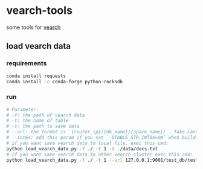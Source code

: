 # vearch-tools
some tools for [vearch](https://github.com/vearch/vearch)

## load vearch data
### requirements
```bash
conda install requests
conda install -c conda-forge python-rocksdb
```
### run
```bash
# Parameter:
# -f: the path of vearch data
# -t: the name of table
# -s: the path to save data
# --url: the format is `{router_ip}/{db_name}/{space_name}/`. Take Care: the last `/` is required.
# --int64: add this param if you set `-DTABLE_STR_INT64=ON` when building gamma.
# if you want save vearch data to local file, exec this cmd:
python load_vearch_data.py -f ./ -t 1 -s ./data/docs.txt
# if you want save vearch data to other vearch cluster exec this cmd:
python load_vearch_data.py -f ./ -t 1 --url 127.0.0.1:9001/test_db/test_space/
```
